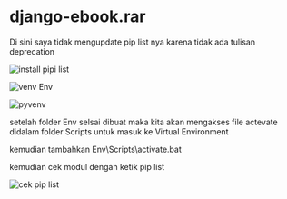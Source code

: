 # django-ebook.rar

Di sini saya tidak mengupdate pip list nya karena tidak ada tulisan deprecation

![install pipi list](https://user-images.githubusercontent.com/93004934/169651753-36843c0c-cd3a-4d70-af7b-5b38bdad3d27.png)

![venv Env](https://user-images.githubusercontent.com/93004934/169655404-3aaa7e5b-680e-41c1-9afd-80f56deb9746.png)

![pyvenv](https://user-images.githubusercontent.com/93004934/169655281-44eba0ee-1a8f-4d70-afe4-d0f6ded993bf.png)

setelah folder Env selsai dibuat maka kita akan mengakses file actevate didalam folder Scripts untuk masuk ke Virtual Environment

kemudian tambahkan Env\Scripts\activate.bat

kemudian cek modul dengan ketik pip list

![cek pip list](https://user-images.githubusercontent.com/93004934/169656018-1cae7875-281f-425b-8885-5fd55ffb1690.png)


